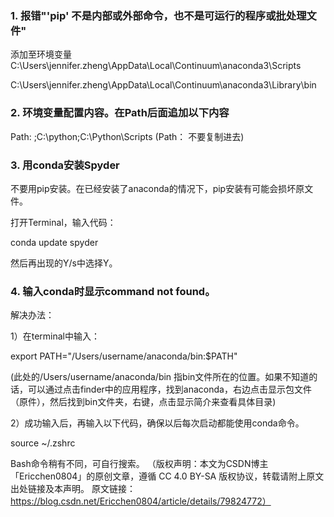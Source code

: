 ### 1. 报错"'pip' 不是内部或外部命令，也不是可运行的程序或批处理文件"

添加至环境变量 C:\Users\jennifer.zheng\AppData\Local\Continuum\anaconda3\Scripts

C:\Users\jennifer.zheng\AppData\Local\Continuum\anaconda3\Library\bin

### 2. 环境变量配置内容。在Path后面追加以下内容

Path:     ;C:\python;C:\Python\Scripts     (Path： 不要复制进去)

### 3. 用conda安装Spyder

不要用pip安装。在已经安装了anaconda的情况下，pip安装有可能会损坏原文件。

打开Terminal，输入代码：

conda update spyder

然后再出现的Y/s中选择Y。

### 4. 输入conda时显示command not found。

解决办法：

1）在terminal中输入：

export PATH="/Users/username/anaconda/bin:$PATH"

(此处的/Users/username/anaconda/bin 指bin文件所在的位置。如果不知道的话，可以通过点击finder中的应用程序，找到anaconda，右边点击显示包文件（原件），然后找到bin文件夹，右键，点击显示简介来查看具体目录)

2）成功输入后，再输入以下代码，确保以后每次启动都能使用conda命令。

source ~/.zshrc

Bash命令稍有不同，可自行搜索。
（版权声明：本文为CSDN博主「Ericchen0804」的原创文章，遵循 CC 4.0 BY-SA 版权协议，转载请附上原文出处链接及本声明。
原文链接：https://blog.csdn.net/Ericchen0804/article/details/79824772）

